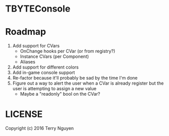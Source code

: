 # TBYTEConsole

# Roadmap

1. Add support for CVars
    - OnChange hooks per CVar (or from registry?)
    - Instance CVars (per Component)
    - Aliases
2. Add support for different colors
3. Add in-game console support
4. Re-factor because it'll probably be sad by the time I'm done
5. Figure out a way to alert the user when a CVar is already register
   but the user is attempting to assign a new value
   - Maybe a "readonly" bool on the CVar?

# LICENSE

Copyright (c) 2016 Terry Nguyen